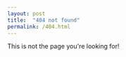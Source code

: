 ```yaml
---
layout: post
title:  "404 not found"
permalink: /404.html
---
```


This is not the page you're looking for!
